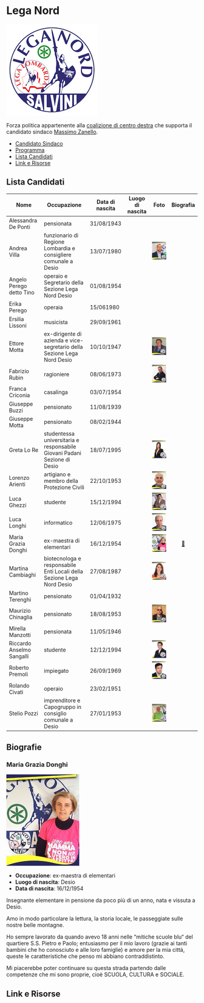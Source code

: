 # Lega Nord

![Logo Lega Nord](lega-nord/logo.jpg)

Forza politica appartenente alla [coalizione di centro destra](coalizione-di-centro-destra.md) che supporta il candidato sindaco [Massimo Zanello](coalizione-di-centro-destra.md#massimo-zanello-candidato-sindaco).

- [Candidato Sindaco](coalizione-di-centro-destra.md#massimo-zanello-candidato-sindaco)
- [Programma](coalizione-di-centro-destra.md#programma)
- [Lista Candidati](#lista-candidati)
- [Link e Risorse](#link-e-risorse)

## Lista Candidati

| Nome | Occupazione | Data di nascita | Luogo di nascita | Foto | Biografia |
|------|-------------|-----------------|------------------|:----:|:---------:|
| Alessandra De Ponti | pensionata | 31/08/1943 | | | |
| Andrea Villa | funzionario di Regione Lombardia e consigliere comunale a Desio | 13/07/1980 | | ![foto](lega-nord/andrea-villa.jpg) | |
| Angelo Perego detto Tino | operaio e Segretario della Sezione Lega Nord Desio | 01/08/1954 | | | |
| Erika Perego | operaia | 15/061980 | | | |
| Ersilia Lissoni | musicista | 29/09/1961 | | | |
| Ettore Motta | ex-dirigente di azienda e vice-segretario della Sezione Lega Nord Desio | 10/10/1947 | | ![foto](lega-nord/ettore-motta.jpg) | |
| Fabrizio Rubin | ragioniere | 08/06/1973 | | ![foto](lega-nord/fabrizio-rubin.jpg) | |
| Franca Criconia | casalinga | 03/07/1954 | | | |
| Giuseppe Buzzi | pensionato | 11/08/1939 | | | |
| Giuseppe Motta | pensionato | 08/02/1944 | | | |
| Greta Lo Re | studentessa universitaria e responsabile Giovani Padani Sezione di Desio | 18/07/1995 | | ![foto](lega-nord/greta-lo-re.jpg) | |
| Lorenzo Arienti | artigiano e membro della Protezione Civili | 22/10/1953 | | ![foto](lega-nord/lorenzo-arienti.jpg) | |
| Luca Ghezzi | studente | 15/12/1994 | | ![foto](lega-nord/luca-ghezzi.jpg) | |
| Luca Longhi | informatico | 12/06/1975 | | ![foto](lega-nord/luca-longhi.jpg) | |
| Maria Grazia Donghi | ex-maestra di elementari | 16/12/1954 | | ![Foto Maria Grazia Donghi](lega-nord/maria-grazia-donghi.jpg) | [:link:](#maria-grazia-donghi) |
| Martina Cambiaghi | biotecnologa e responsabile Enti Locali della Sezione Lega Nord Desio | 27/08/1987 | | ![foto](lega-nord/martina-cambiaghi.jpg) | |
| Martino Terenghi | pensionato | 01/04/1932 | | | |
| Maurizio Chinaglia | pensionato | 18/08/1953 | | ![foto](lega-nord/maurizio-chinaglia.jpg) | |
| Mirella Manzotti | pensionata | 11/05/1946 | | | |
| Riccardo Anselmo Sangalli | studente | 12/12/1994 | | ![foto](lega-nord/riccardo-anselmo-sangalli.jpg) | |
| Roberto Premoli | impiegato | 26/09/1969 | | ![foto](lega-nord/roberto-premoli.jpg) | |
| Rolando Civati | operaio | 23/02/1951 | | | |
| Stelio Pozzi | imprenditore e Capogruppo in consiglio comunale a Desio | 27/01/1953 | | ![foto](lega-nord/stelio-pozzi.jpg) | |

## Biografie

### Maria Grazia Donghi

![Foto Maria Grazia Donghi](lega-nord/maria-grazia-donghi.jpg)

- **Occupazione**: ex-maestra di elementari
- **Luogo di nascita**: Desio
- **Data di nascita**: 16/12/1954

Insegnante elementare in pensione da poco più di un anno, nata e vissuta a Desio.

Amo in modo particolare la lettura, la storia locale, le passeggiate sulle nostre belle montagne.

Ho sempre lavorato da quando avevo 18 anni nelle “mitiche scuole blu“ del quartiere S.S. Pietro e Paolo; entusiasmo per il mio lavoro (grazie ai tanti bambini che ho conosciuto e alle loro famiglie) e amore per la mia città, queste le caratteristiche che penso mi abbiano contraddistinto.

Mi piacerebbe poter continuare su questa strada partendo dalle competenze che mi sono proprie, cioè SCUOLA, CULTURA e SOCIALE.

## Link e Risorse
